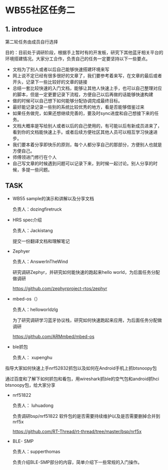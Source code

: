# WB55社区任务二

## 1. introduce

第二轮任务由成员自行选择

目的：目前处于调研阶段，根据手上暂时有的开发板，研究下其他蓝牙相关平台的环境搭建情况。大家分工合作，负责自己的任务一定要坚持以下一些要点。

- 文档为了别人或者以后自己能够快速搭建环境来写
- 网上说不定已经有很多很好的文章了，我们要参考着来写，在文章的最后或者开头，记录下一些比较好的文章的链接
- 总结一套比较快速的入门文档，能够让其他人快速上手，也可以自己整理对应的脚本，但是一定更要记录下流程，方便自己以后再做的话能够快速构建
- 做的时候可以自己想下如何能够分配协调完成最终目标。
- 最好能记录记录一些别的系统比较优秀的地方，看是否能够借鉴过来
- 如果任务做完，如果还想继续完善的，要及时sync进度和自己想接下来的任务。
- 文档大概率是写给别人或者以后的自己使用的，有可能以后有新成员进来了，看到你的文档能快速上手。或者后续方便社区其他人员可以相互学习快速进步。
- 我们要本着分享即快乐的原则，每个人都分享自己的那部分，方便别人也就是方便自己。
- 师傅领进门修行在个人
- 自己写文章的时候遇到问题可以记录下来，到时候一起讨论。别人分享的时候，多提一些问题。



## TASK

- WB55 sample的演示和讲解以及分享文档

  负责人：dozingfiretruck

- HRS spec介绍

  负责人：Jackistang

  提交一份翻译文档和理解笔记

- Zephyer

  负责人：AnswerInTheWind

  研究调研Zephyr，并研究如何能快速的跑起来hello world，为后面任务分配做调研

  https://github.com/zephyrproject-rtos/zephyr

- mbed-os（）

  负责人：helloworldzlg 

  为了研究调研学习蓝牙协议栈，研究如何快速跑起来应用，为后面任务分配做调研

  https://github.com/ARMmbed/mbed-os

- ble抓包

  负责人： xupenghu

​       指导大家如何快速上手nrf52832抓包以及如何在Android手机上抓btsnoopy包

​       通过百度和了解下如何抓包和看包，用wireshark抓ble的空气包和android抓hci btsnoopy包，给大家分享

- nrf51822

  负责人： luhuadong

  负责调研bsp/nrf51822 软件包的是否需要持续维护以及是否需要删掉合并到nrf5x

  https://github.com/RT-Thread/rt-thread/tree/master/bsp/nrf5x

- BLE- SMP

  负责人：supperthomas

  负责介绍BLE-SMP部分的内容，简单介绍下一些常规的入门操作。